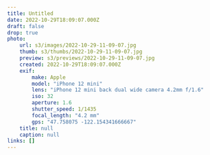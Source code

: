 ```yaml
---
title: Untitled
date: 2022-10-29T18:09:07.000Z
draft: false
drop: true
photo:
    url: s3/images/2022-10-29-11-09-07.jpg
    thumb: s3/thumbs/2022-10-29-11-09-07.jpg
    preview: s3/previews/2022-10-29-11-09-07.jpg
    created: 2022-10-29T18:09:07.000Z
    exif:
        make: Apple
        model: "iPhone 12 mini"
        lens: "iPhone 12 mini back dual wide camera 4.2mm f/1.6"
        iso: 32
        aperture: 1.6
        shutter_speed: 1/1435
        focal_length: "4.2 mm"
        gps: "47.758075 -122.154341666667"
    title: null
    caption: null
links: []
---
```

